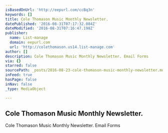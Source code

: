 ```yaml
---
isBasedOnUrl: 'http://eepurl.com/ccBq3n'
keywords: []
title: Cole Thomason Music Monthly Newsletter.
datePublished: '2016-08-31T07:17:32.084Z'
dateModified: '2016-08-31T07:16:47.198Z'
publisher:
  name: List-manage
  domain: eepurl.com
  url: 'http://colethomason.us14.list-manage.com'
author: []
description: Cole Thomason Music Monthly Newsletter. Email Forms
via: {}
starred: false
sourcePath: _posts/2016-08-23-cole-thomason-music-monthly-newsletter.md
inFeed: true
hasPage: false
inNav: false
_type: MediaObject

---
```

<article style=""><h1>Cole Thomason Music Monthly Newsletter.</h1><p>Cole Thomason Music Monthly Newsletter. Email Forms</p></article>